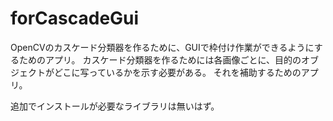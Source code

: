 # forCascadeGui
OpenCVのカスケード分類器を作るために、GUIで枠付け作業ができるようにするためのアプリ。
カスケード分類器を作るためには各画像ごとに、目的のオブジェクトがどこに写っているかを示す必要がある。
それを補助するためのアプリ。

追加でインストールが必要なライブラリは無いはず。
